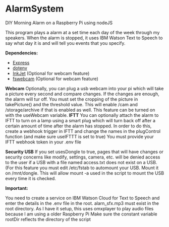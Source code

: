 # AlarmSystem
DIY Morning Alarm on a Raspberry Pi using nodeJS

This program plays a alarm at a set time each day of the week through my speakers.
When the alarm is stopped, it uses IBM Watson Text to Speech to say what day it is and will tell you events that you specify.

**Dependencies:**
* [Express](https://expressjs.com)
* [dotenv](https://github.com/motdotla/dotenv)
* [InkJet](https://www.npmjs.com/package/inkjet) (Optional for webcam feature)
* [fswebcam](https://github.com/fsphil/fswebcam) (Optional for webcam feature)

**Webcam**
Optionally, you can plug a usb webcam into your pi which will take a picture every second and compare changes. If the changes are enough, the alarm will tur off.
You must set the cropping of the picture in takePicture() and the threshold value. This will enable /cam and /storage/archive if that is enabled as well. This feature can be turned on with the useWebcam variable.
**IFTT**
You can optionally attach the alarm to IFTT to turn on a lamp using a smart plug which will turn back off after a certain amount of time after the alarm has stopped.
In order to do this, create a webhook trigger in IFTT and change the names in the plugControl function (and make sure useIFTTT is set to true) You must provide your IFTT webhook token in your .env file

**Security USB**
If you set usesDongle to true, pages that will have changes or security concerns like modify, settings, camera, etc. will be denied access to the user if a USB with a file named access.txt does not exist on a USB. (For this feature you must edit /etc/fstab to automount your USB. Mount it on /mnt/dongle. This will allow mount -a used in the script to mount the USB every time it is checked.

**Important:**

You need to create a service on IBM Watson Cloud for Text to Speech and enter the details in the .env file in the root.
alarn_sfx.mp3 must exist in the root directory.
As I have it setup, this uses omxplayer to play audio files because I am using a older Raspberry Pi
Make sure the constant variable rootDir reflects the directory of the script
